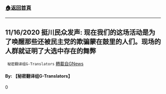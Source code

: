 ###  [:house:返回首頁](https://github.com/ourhimalayas/txt)
---

## 11/16/2020 挺川民众发声: 现在我们的这场活动是为了唤醒那些还被民主党的欺骗蒙在鼓里的人们。现场的人群就证明了大选中存在的舞弊
` 秘密翻译组G-Translators` [轉載自GNews](https://gnews.org/zh-hans/567554/)

#### **By: 【秘密翻译组G-Translators】**

0
